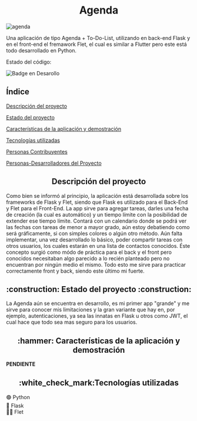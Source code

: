<h1 align="center">Agenda</h1>

![agenda](https://github.com/user-attachments/assets/a7ddc680-a5cd-434f-9c65-e1919c978631)

Una aplicación de tipo Agenda + To-Do-List, utilizando en back-end Flask y en el front-end el fremawork Flet, el cual es similar a Flutter pero este está todo desarrollado en Python.

Estado del código:

   ![Badge en Desarollo](https://img.shields.io/badge/STATUS-EN%20DESAROLLO-green)

## Índice 

[Descripción del proyecto](#descripción-del-proyecto)

[Estado del proyecto](#Estado-del-proyecto)

[Características de la aplicación y demostración](#Características-de-la-aplicación-y-demostración)

[Tecnologías utilizadas](#tecnologías-utilizadas)

[Personas Contribuyentes](#personas-contribuyentes)

[Personas-Desarrolladores del Proyecto](#personas-desarrolladores)


<h2 align="center" id="descripción-del-proyecto">Descripción del proyecto</h2>
Como bien se informó al principio, la aplicación está desarrollada sobre los frameworks de Flask y Flet, siendo que Flask es utilizado para el Back-End y Flet para el Front-End.
La app sirve para agregar tareas, darles una fecha de creación (la cual es automático) y un tiempo límite con la posibilidad de extender ese tiempo límite.
Contará con un calendario donde se podrá ver las fechas con tareas de menor a mayor grado, aún estoy debatiendo como será gráficamente, si con simples colores o algún otro método.
Aún falta implementar, una vez desarrollado lo básico, poder compartir tareas con otros usuarios, los cuales estarán en una lista de contactos conocidos.
Éste concepto surgió como módo de práctica para el back y el front pero conocidos necesitaban algo parecido a lo recién planteado pero no encuentran por ningún medio el mismo.
Todo esto me sirve para practicar correctamente front y back, siendo este último mi fuerte.


<h2 align="center">:construction: Estado del proyecto :construction:</h2>
La Agenda aún se encuentra en desarrollo, es mi primer app "grande" y me sirve para conocer mis limitaciones y la gran variante que hay en, por ejemplo, autenticaciones, ya sea las
innatas en Flask u otros como JWT, el cual hace que todo sea mas seguro para los usuarios.

<h2 align="center">:hammer: Características de la aplicación y demostración</h2>
<b>PENDIENTE</b>
 
<h2 align="center">:white_check_mark:Tecnologías utilizadas</h2>
🟢 Python <br>
🔵 Flask <br>
🔴🔵 Flet
